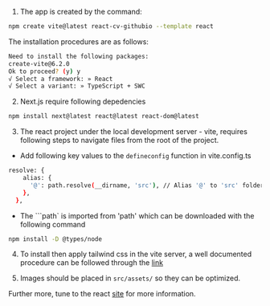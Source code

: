 1. The app is created by the command:

```bash
npm create vite@latest react-cv-githubio --template react
```

The installation procedures are as follows:

```bash
Need to install the following packages:
create-vite@6.2.0
Ok to proceed? (y) y
√ Select a framework: » React
√ Select a variant: » TypeScript + SWC
```

2. Next.js require following depedencies

```bash
npm install next@latest react@latest react-dom@latest
```

3. The react project under the local development server - vite, requires following steps to navigate files from the root of the project.

* Add following key values to the ```defineconfig``` function in vite.config.ts

```bash
resolve: {
    alias: {
      '@': path.resolve(__dirname, 'src'), // Alias '@' to 'src' folder
    },
  },
```
* The ```path` is imported from 'path' which can be downloaded with the following command

```bash
npm install -D @types/node
```

4. To install then apply tailwind css in the vite server, a well documented procedure can be followed through the [link](https://tailwindcss.com/docs/installation/using-vite)

5. Images should be placed in  ```src/assets/``` so they can be optimized.

Further more, tune to the react [site](https://react.dev/learn/start-a-new-react-project#production-grade-react-frameworks) for more information.



